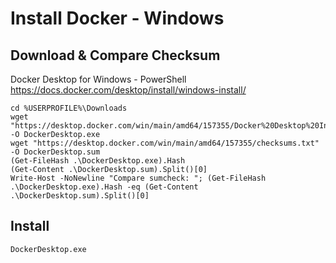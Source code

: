 # Install Docker - Windows
## Download & Compare Checksum
Docker Desktop for Windows - PowerShell  
https://docs.docker.com/desktop/install/windows-install/
```
cd %USERPROFILE%\Downloads
wget "https://desktop.docker.com/win/main/amd64/157355/Docker%20Desktop%20Installer.exe" -O DockerDesktop.exe
wget "https://desktop.docker.com/win/main/amd64/157355/checksums.txt" -O DockerDesktop.sum
(Get-FileHash .\DockerDesktop.exe).Hash
(Get-Content .\DockerDesktop.sum).Split()[0]
Write-Host -NoNewline "Compare sumcheck: "; (Get-FileHash .\DockerDesktop.exe).Hash -eq (Get-Content .\DockerDesktop.sum).Split()[0]
```
## Install
```
DockerDesktop.exe
```
